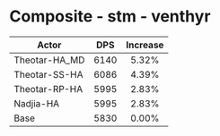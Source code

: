 # Composite - stm - venthyr
| Actor | DPS | Increase |
|---|:---:|:---:|
|Theotar-HA_MD|6140|5.32%|
|Theotar-SS-HA|6086|4.39%|
|Theotar-RP-HA|5995|2.83%|
|Nadjia-HA|5995|2.83%|
|Base|5830|0.00%|
